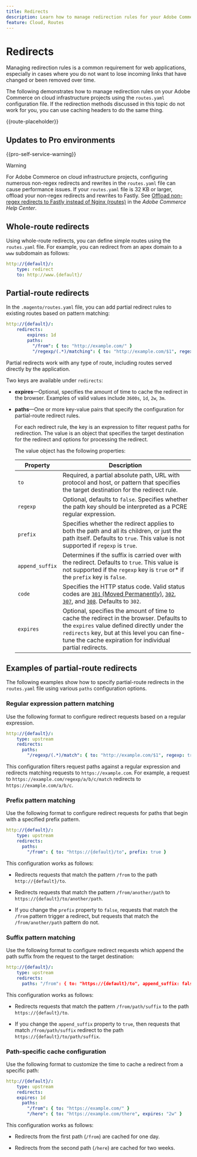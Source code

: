 ```yaml
---
title: Redirects
description: Learn how to manage redirection rules for your Adobe Commerce on cloud infrastructure project.
feature: Cloud, Routes
---
```

# Redirects

Managing redirection rules is a common requirement for web applications, especially in cases where you do not want to lose incoming links that have changed or been removed over time.

The following demonstrates how to manage redirection rules on your Adobe Commerce on cloud infrastructure projects using the `routes.yaml` configuration file. If the redirection methods discussed in this topic do not work for you, you can use caching headers to do the same thing.

{{route-placeholder}}

## Updates to Pro environments

{{pro-self-service-warning}}

>[!WARNING]
>
>For Adobe Commerce on cloud infrastructure projects, configuring numerous non-regex redirects and rewrites in the `routes.yaml` file can cause performance issues. If your `routes.yaml` file is 32 KB or larger, offload your non-regex redirects and rewrites to Fastly. See [Offload non-regex redirects to Fastly instead of Nginx (routes)](https://experienceleague.adobe.com/docs/commerce-knowledge-base/kb/troubleshooting/miscellaneous/offload-non-regex-redirects-to-fastly-instead-of-nginx-routes.html) in the _Adobe Commerce Help Center_.

## Whole-route redirects

Using whole-route redirects, you can define simple routes using the `routes.yaml` file. For example, you can redirect from an apex domain to a `www` subdomain as follows:

```yaml
http://{default}/:
    type: redirect
    to: http://www.{default}/
```

## Partial-route redirects

In the `.magento/routes.yaml` file, you can add partial redirect rules to existing routes based on pattern matching:

```yaml
http://{default}/:
    redirects:
        expires: 1d
        paths:
          "/from": { to: "http://example.com/" }
          "/regexp/(.*)/matching": { to: "http://example.com/$1", regexp: true }
```

Partial redirects work with any type of route, including routes served directly by the application.

Two keys are available under `redirects`:

-  **expires**—Optional, specifies the amount of time to cache the redirect in the browser. Examples of valid values include `3600s`, `1d`, `2w`, `3m`.

-  **paths**—One or more key-value pairs that specify the configuration for partial-route redirect rules.

   For each redirect rule, the key is an expression to filter request paths for redirection. The value is an object that specifies the target destination for the redirect and options for processing the redirect.

   The value object has the following properties:

   | Property   | Description |
   | ---------- | ----------- |
   | `to`       | Required, a partial absolute path, URL with protocol and host, or pattern that specifies the target destination for the redirect rule. |
   | `regexp`   | Optional, defaults to `false`. Specifies whether the path key should be interpreted as a PCRE regular expression. |
   | `prefix`   | Specifies whether the redirect applies to both the path and all its children, or just the path itself. Defaults to `true`. This value is not supported if `regexp` is `true`. |
   | `append_suffix`| Determines if the suffix is carried over with the redirect. Defaults to `true`. This value is not supported if the `regexp` key is `true` or* if the `prefix` key is `false`. |
   | `code`     | Specifies the HTTP status code. Valid status codes are [`301` (Moved Permanently)](https://www.w3.org/Protocols/rfc2616/rfc2616-sec10.html#sec10.3.2), [`302`](https://www.w3.org/Protocols/rfc2616/rfc2616-sec10.html#sec10.3.3), [`307`](https://www.w3.org/Protocols/rfc2616/rfc2616-sec10.html#sec10.3.8), and [`308`](https://www.rfc-editor.org/rfc/rfc7238). Defaults to `302`. |
   | `expires`  | Optional, specifies the amount of time to cache the redirect in the browser. Defaults to the `expires` value defined directly under the `redirects` key, but at this level you can fine-tune the cache expiration for individual partial redirects. |

## Examples of partial-route redirects

The following examples show how to specify partial-route redirects in the `routes.yaml` file using various `paths` configuration options.

### Regular expression pattern matching

Use the following format to configure redirect requests based on a regular expression.

```yaml
http://{default}/:
    type: upstream
    redirects:
      paths:
        "/regexp/(.*)/match": { to: "http://example.com/$1", regexp: true }
```

This configuration filters request paths against a regular expression and redirects matching requests to `https://example.com`. For example, a request to `https://example.com/regexp/a/b/c/match` redirects to `https://example.com/a/b/c`.

### Prefix pattern matching

Use the following format to configure redirect requests for paths that begin with a specified prefix pattern.

```yaml
http://{default}/:
    type: upstream
    redirects:
      paths:
        "/from": { to: "https://{default}/to", prefix: true }
```

This configuration works as follows:

-  Redirects requests that match the pattern `/from` to the path `http://{default}/to`.

-  Redirects requests that match the pattern `/from/another/path` to `https://{default}/to/another/path`.

-  If you change the `prefix` property to `false`, requests that match the `/from` pattern trigger a redirect, but requests that match the `/from/another/path` pattern do not.

### Suffix pattern matching

Use the following format to configure redirect requests which append the path suffix from the request to the target destination:

```yaml
http://{default}/:
    type: upstream
    redirects:
      paths: "/from": { to: "https://{default}/to", append_suffix: false }
```

This configuration works as follows:

-  Redirects requests that match the pattern `/from/path/suffix` to the path `https://{default}/to`.

-  If you change the `append_suffix` property to `true`, then requests that match `/from/path/suffix`  redirect to the path `https://{default}/to/path/suffix`.

### Path-specific cache configuration

Use the following format to customize the time to cache a redirect from a specific path:

```yaml
http://{default}/:
    type: upstream
    redirects:
    expires: 1d
      paths:
        "/from": { to: "https://example.com/" }
        "/here": { to: "https://example.com/there", expires: "2w" }
```

This configuration works as follows:

-  Redirects from the first path (`/from`) are cached for one day.

-  Redirects from the second path (`/here`) are cached for two weeks.
